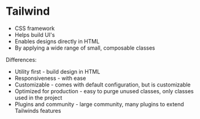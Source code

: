 # Tailwind

- CSS framework
- Helps build UI's
- Enables designs directly in HTML
- By applying a wide range of small, composable classes

Differences:

- Utility first - build design in HTML
- Responsiveness - with ease
- Customizable - comes with default configuration, but is customizable
- Optimized for production - easy to purge unused classes, only classes used in the project
- Plugins and community - large community, many plugins to extend Tailwinds features
